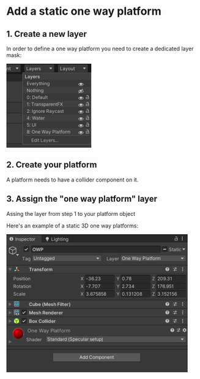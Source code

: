 # Add a static one way platform

## 1. Create a new layer

In order to define a one way platform you need to create a dedicated layer mask:

![](../../.gitbook/assets/imagen%20%2873%29.png)

## 2. Create your platform

A platform needs to have a collider component on it.

## 3. Assign the "one way platform" layer

Assing the layer from step 1 to your platform object

Here's an example of a static 3D one way platforms:

![](../../.gitbook/assets/imagen%20%2871%29.png)

